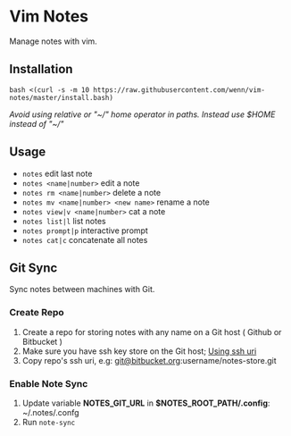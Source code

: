 # Vim Notes
Manage notes with vim.

## Installation
`bash <(curl -s -m 10 https://raw.githubusercontent.com/wenn/vim-notes/master/install.bash)`

_Avoid using relative or "~/" home operator in paths. Instead use $HOME instead of "~/"_

## Usage
- `notes` edit last note
- `notes <name|number>` edit a note
- `notes rm <name|number>` delete a note
- `notes mv <name|number> <new name>` rename a note
- `notes view|v <name|number>` cat a note
- `notes list|l` list notes
- `notes prompt|p` interactive prompt
- `notes cat|c` concatenate all notes

## Git Sync
Sync notes between machines with Git.


### Create Repo

1. Create a repo for storing notes with any name on a Git host ( Github or Bitbucket )
2. Make sure you have ssh key store on the Git host; [Using ssh uri](https://help.github.com/articles/generating-an-ssh-key/)
3. Copy repo's ssh uri, e.g: git@bitbucket.org:username/notes-store.git

### Enable Note Sync

1. Update variable **NOTES\_GIT\_URL** in **$NOTES\_ROOT\_PATH/.config**: ~/.notes/.confg
2. Run `note-sync`
